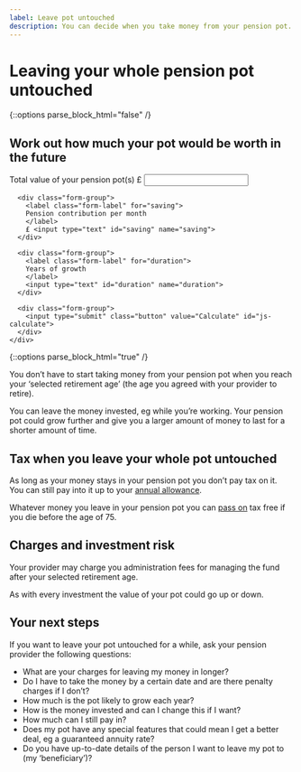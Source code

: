 ```yaml
---
label: Leave pot untouched
description: You can decide when you take money from your pension pot.
---
```

<div class="circle circle--m circle--leave-pot-untouched"></div>

# Leaving your whole pension pot untouched

{::options parse_block_html="false" /}
<div class="leave-pot-untouched-calculator">
  <h2>Work out how much your pot would be worth in the future</h2>

  <form action="/leave-pot-untouched/results" method="get">
    <div class="leave-pot-untouched-calculator__input">
      <div class="form-group">
        <label class="form-label" for="pot">
          Total value of your pension pot(s)
        </label>
        £ <input type="text" id="pot" name="pot">
      </div>

      <div class="form-group">
        <label class="form-label" for="saving">
        Pension contribution per month
        </label>
        £ <input type="text" id="saving" name="saving">
      </div>

      <div class="form-group">
        <label class="form-label" for="duration">
        Years of growth
        </label>
        <input type="text" id="duration" name="duration">
      </div>

      <div class="form-group">
        <input type="submit" class="button" value="Calculate" id="js-calculate">
      </div>
    </div>
  </form>
</div>
{::options parse_block_html="true" /}

You don’t have to start taking money from your pension pot when you reach your ‘selected retirement age’ (the age you agreed with your provider to retire).

You can leave the money invested, eg while you’re working. Your pension pot could grow further and give you a larger amount of money to last for a shorter amount of time.

## Tax when you leave your whole pot untouched

As long as your money stays in your pension pot you don’t pay tax on it. You can still pay into it up to your [annual allowance](https://www.gov.uk/tax-on-your-private-pension/annual-allowance).

Whatever money you leave in your pension pot you can [pass on](/when-you-die) tax free if you die before the age of 75.

## Charges and investment risk

Your provider may charge you administration fees for managing the fund after your selected retirement age.

As with every investment the value of your pot could go up or down.

## Your next steps

If you want to leave your pot untouched for a while, ask your pension provider the following questions:

- What are your charges for leaving my money in longer?
- Do I have to take the money by a certain date and are there penalty charges if I don’t?
- How much is the pot likely to grow each year?
- How is the money invested and can I change this if I want?
- How much can I still pay in?
- Does my pot have any special features that could mean I get a better deal, eg a guaranteed annuity rate?
- Do you have up-to-date details of the person I want to leave my pot to (my ‘beneficiary’)?
